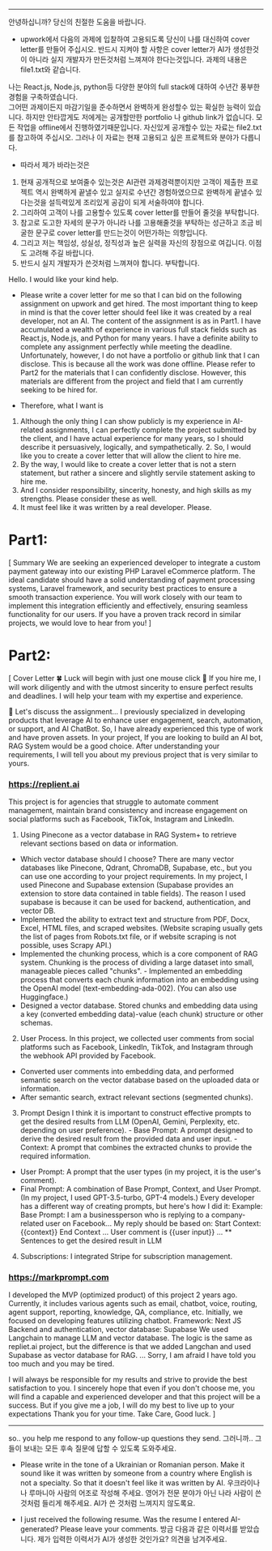 

---------------------------------
안녕하십니까? 당신의 친절한 도움을 바랍니다.
- upwork에서 다음의 과제에 입찰하여 고용되도록 당신이 나를 대신하여 cover letter를 만들어 주십시오. 반드시 지켜야 할 사항은 cover letter가 AI가 생성한것이 아니라 실지 개발자가 만든것처럼 느껴져야 한다는것입니다.
과제의 내용은 file1.txt와 같습니다.

나는 React.js, Node.js, python등 다양한 분야의 full stack에 대하여 수년간 풍부한 경험을 구축하였습니다.  
그어떤 과제이든지 마감기일을 준수하면서 완벽하게 완성할수 있는 확실한 능력이 있습니다. 
하지만 안타깝게도 저에게는 공개할만한 portfolio 나 github link가 없습니다. 모든 작업을 offline에서 진행하였기때문입니다.
자신있게 공개할수 있는 자료는 file2.txt를 참고하여 주십시오. 그러나 이 자료는 현재 고용되고 싶은 프로젝트와 분야가 다릅니다. 
- 따라서 제가 바라는것은 
1. 현재 공개적으로 보여줄수 있는것은 AI관련 과제경력뿐이지만 고객이 제출한 프로젝트 역시 완벽하게 끝낼수 있고 실지로 수년간 경험하였으므로 완벽하게 
끝낼수 있다는것을 설득력있게 조리있게 공감이 되게 서술하여야 합니다.
2. 그리하여 고객이 나를 고용할수 있도록 cover letter를 만들어 줄것을 부탁합니다. 
3. 참고로 도고한 자세의 문구가 아니라 나를 고용해줄것을 부탁하는 성근하고 조금 비굴한 문구로 cover letter를 만드는것이 어떤가하는 의향입니다. 
4. 그리고 저는 책임성, 성실성, 정직성과 높은 실력을 자신의 장점으로 여깁니다. 이점도 고려해 주길 바랍니다. 
5. 반드시 실지 개발자가 쓴것처럼 느껴져야 합니다. 
부탁합니다.

Hello. I would like your kind help.
- Please write a cover letter for me so that I can bid on the following assignment on upwork and get hired. The most important thing to keep in mind is that the cover letter should feel like it was created by a real developer, not an AI.
The content of the assignment is as in Part1.
I have accumulated a wealth of experience in various full stack fields such as React.js, Node.js, and Python for many years.
I have a definite ability to complete any assignment perfectly while meeting the deadline.
Unfortunately, however, I do not have a portfolio or github link that I can disclose. This is because all the work was done offline.
Please refer to Part2 for the materials that I can confidently disclose. However, this materials are different from the project and field that I am currently seeking to be hired for.

- Therefore, what I want is
1. Although the only thing I can show publicly is my experience in AI-related assignments, I can perfectly complete the project submitted by the client, and I have actual experience for many years, so I should describe it persuasively, logically, and sympathetically. 2. So, I would like you to create a cover letter that will allow the client to hire me.
3. By the way, I would like to create a cover letter that is not a stern statement, but rather a sincere and slightly servile statement asking to hire me.
4. And I consider responsibility, sincerity, honesty, and high skills as my strengths. Please consider these as well.
5. It must feel like it was written by a real developer.
Please.

# Part1: 
[
  Summary
  We are seeking an experienced developer to integrate a custom payment gateway into our existing PHP Laravel eCommerce platform. The ideal candidate should have a solid understanding of payment processing systems, Laravel framework, and security best practices to ensure a smooth transaction experience. You will work closely with our team to implement this integration efficiently and effectively, ensuring seamless functionality for our users. If you have a proven track record in similar projects, we would love to hear from you!
]
# Part2:
[
  Cover Letter
  🍀 Luck will begin with just one mouse click 🎯
  If you hire me, I will work diligently and with the utmost sincerity to ensure perfect results and deadlines.
  I will help your team with my expertise and experience.

  🧠 Let's discuss the assignment...
  I previously specialized in developing products that leverage AI to enhance user engagement, search, automation, or support, and AI ChatBot.
  So, I have already experienced this type of work and have proven assets.
  In your project, If you are looking to build an AI bot, RAG System would be a good choice.
  After understanding your requirements, I will tell you about my previous project that is very similar to yours.

  ### https://replient.ai
  This project is for agencies that struggle to automate comment management, maintain brand consistency and increase engagement on social platforms such as Facebook, TikTok, Instagram and LinkedIn.

  1) Using Pinecone as a vector database in RAG System+ to retrieve relevant sections based on data or information.
  - Which vector database should I choose? There are many vector databases like Pinecone, Qdrant, ChromaDB, Supabase, etc., but you can use one according to your project requirements. In my project, I used Pinecone and Supabase extension (Supabase provides an extension to store data contained in table fields). The reason I used supabase is because it can be used for backend, authentication, and vector DB.
  - Implemented the ability to extract text and structure from PDF, Docx, Excel, HTML files, and scraped websites. (Website scraping usually gets the list of pages from Robots.txt file, or if website scraping is not possible, uses Scrapy API.)
  - Implemented the chunking process, which is a core component of RAG system. Chunking is the process of dividing a large dataset into small, manageable pieces called "chunks". - Implemented an embedding process that converts each chunk information into an embedding using the OpenAI model (text-embedding-ada-002). (You can also use Huggingface.)
  - Designed a vector database. Stored chunks and embedding data using a key (converted embedding data)-value (each chunk) structure or other schemas.
  2) User Process.
  In this project, we collected user comments from social platforms such as Facebook, LinkedIn, TikTok, and Instagram through the webhook API provided by Facebook.
  - Converted user comments into embedding data, and performed semantic search on the vector database based on the uploaded data or information.
  - After semantic search, extract relevant sections (segmented chunks).
  3) Prompt Design
  I think it is important to construct effective prompts to get the desired results from LLM (OpenAI, Gemini, Perplexity, etc. depending on user preference). - Base Prompt: A prompt designed to derive the desired result from the provided data and user input. - Context: A prompt that combines the extracted chunks to provide the required information.
  - User Prompt: A prompt that the user types (in my project, it is the user's comment).
  - Final Prompt: A combination of Base Prompt, Context, and User Prompt. (In my project, I used GPT-3.5-turbo, GPT-4 models.)
  Every developer has a different way of creating prompts, but here's how I did it:
  Example:
  Base Prompt:
  I am a businessperson who is replying to a company-related user on Facebook...
  My reply should be based on:
  Start Context:
  {{context}}
  End Context
  ...
  User comment is {{user input}}
  ...
  ** Sentences to get the desired result in LLM
  4) Subscriptions:
  I integrated Stripe for subscription management.

  ### https://markprompt.com
  I developed the MVP (optimized product) of this project 2 years ago. Currently, it includes various agents such as email, chatbot, voice, routing, agent support, reporting, knowledge, QA, compliance, etc.
  Initially, we focused on developing features utilizing chatbot. Framework: Next JS
  Backend and authentication, vector database: Supabase
  We used Langchain to manage LLM and vector database. The logic is the same as repliet.ai project, but the difference is that we added Langchan and used Supabase as vector database for RAG.
  ...
  Sorry, I am afraid I have told you too much and you may be tired.

  I will always be responsible for my results and strive to provide the best satisfaction to you. I sincerely hope that even if you don't choose me, you will find a capable and experienced developer and that this project will be a success.
  But if you give me a job, I will do my best to live up to your expectations
  Thank you for your time.
  Take Care, Good luck.
]

--------------------------------------------------------------------------------------------------------------------------------------------------------------

so.. you help me respond to any follow-up questions they send.
그러니까.. 그들이 보내는 모든 후속 질문에 답할 수 있도록 도와주세요.



- Please write in the tone of a Ukrainian or Romanian person. Make it sound like it was written by someone from a country where English is not a specialty. So that it doesn't feel like it was written by AI.
우크라이나나 루마니아 사람의 어조로 작성해 주세요. 영어가 전문 분야가 아닌 나라 사람이 쓴 것처럼 들리게 해주세요. AI가 쓴 것처럼 느껴지지 않도록요.


- I just received the following resume. Was the resume I entered AI-generated? Please leave your comments.
방금 다음과 같은 이력서를 받았습니다. 제가 입력한 이력서가 AI가 생성한 것인가요? 의견을 남겨주세요.